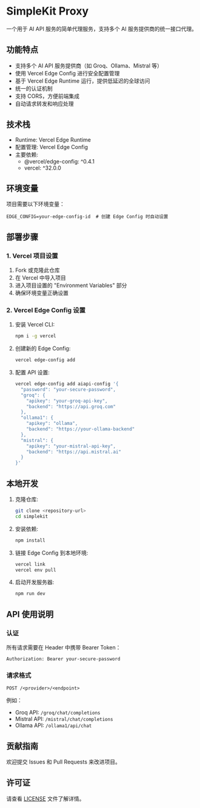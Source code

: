 # SimpleKit Proxy

一个用于 AI API 服务的简单代理服务，支持多个 AI 服务提供商的统一接口代理。

## 功能特点

- 支持多个 AI API 服务提供商（如 Groq、Ollama、Mistral 等）
- 使用 Vercel Edge Config 进行安全配置管理
- 基于 Vercel Edge Runtime 运行，提供低延迟的全球访问
- 统一的认证机制
- 支持 CORS，方便前端集成
- 自动请求转发和响应处理

## 技术栈

- Runtime: Vercel Edge Runtime
- 配置管理: Vercel Edge Config
- 主要依赖:
  - @vercel/edge-config: ^0.4.1
  - vercel: ^32.0.0

## 环境变量

项目需要以下环境变量：

```
EDGE_CONFIG=your-edge-config-id  # 创建 Edge Config 时自动设置
```

## 部署步骤

### 1. Vercel 项目设置

1. Fork 或克隆此仓库
2. 在 Vercel 中导入项目
3. 进入项目设置的 "Environment Variables" 部分
4. 确保环境变量正确设置

### 2. Vercel Edge Config 设置

1. 安装 Vercel CLI:
   ```bash
   npm i -g vercel
   ```

2. 创建新的 Edge Config:
   ```bash
   vercel edge-config add
   ```

3. 配置 API 设置:
   ```bash
   vercel edge-config add aiapi-config '{
     "password": "your-secure-password",
     "groq": {
       "apikey": "your-groq-api-key",
       "backend": "https://api.groq.com"
     },
     "ollama1": {
       "apikey": "ollama",
       "backend": "https://your-ollama-backend"
     },
     "mistral": {
       "apikey": "your-mistral-api-key",
       "backend": "https://api.mistral.ai"
     }
   }'
   ```

## 本地开发

1. 克隆仓库:
   ```bash
   git clone <repository-url>
   cd simplekit
   ```

2. 安装依赖:
   ```bash
   npm install
   ```

3. 链接 Edge Config 到本地环境:
   ```bash
   vercel link
   vercel env pull
   ```

4. 启动开发服务器:
   ```bash
   npm run dev
   ```

## API 使用说明

### 认证
所有请求需要在 Header 中携带 Bearer Token：
```
Authorization: Bearer your-secure-password
```

### 请求格式
```
POST /<provider>/<endpoint>
```
例如：
- Groq API: `/groq/chat/completions`
- Mistral API: `/mistral/chat/completions`
- Ollama API: `/ollama1/api/chat`

## 贡献指南

欢迎提交 Issues 和 Pull Requests 来改进项目。

## 许可证

请查看 [LICENSE](LICENSE) 文件了解详情。
